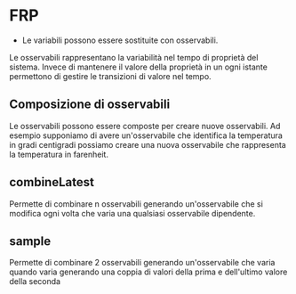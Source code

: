 # FRP

  * Le variabili possono essere sostituite con osservabili.

Le osservabili rappresentano la variabilità nel tempo di proprietà del sistema.
Invece di mantenere il valore della proprietà in un ogni istante permettono di gestire
le transizioni di valore nel tempo.

## Composizione di osservabili

Le osservabili possono essere composte per creare nuove osservabili.
Ad esempio supponiamo di avere un'osservabile che identifica la temperatura in gradi centigradi
possiamo creare una nuova osservabile che rappresenta la temperatura in farenheit.

## combineLatest

Permette di combinare n osservabili generando un'osservabile che si modifica ogni volta che 
varia una qualsiasi osservabile dipendente.

## sample

Permette di combinare 2 osservabili generando un'osservabile che varia quando varia generando una
coppia di valori della prima e dell'ultimo valore della seconda


